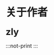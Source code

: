 # 关于作者

<font size=5><b>zly</b></font>

:::not-print
<swiper :autoPlay='false'  :showIndicator='true' >
</swiper>
:::
